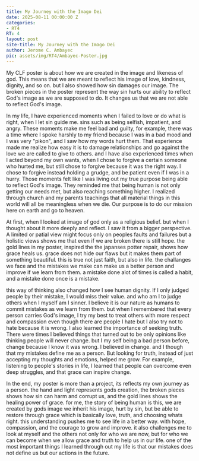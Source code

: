 ```yaml
---
title: My Journey with the Imago Dei
date: 2025-08-11 00:00:00 Z
categories:
- RT4
RT: 4
layout: post
site-title: My Journey with the Imago Dei
author: Jerome C. Ambayec
pic: assets/img/RT4/Ambayec-Poster.jpg
---
```


My CLF poster is about how we are created in the image and likeness of god. This means that we are meant to reflect his image of love, kindness, dignity, and so on. but I also showed how sin damages our image. The broken pieces in the poster represent the way sin hurts our ability to reflect God's image as we are supposed to do. It changes us that we are not able to reflect God's image.

In my life, I have experienced moments when I failed to love or do what is right, when I let sin guide me. sins such as being selfish, impatient, and angry. These moments make me feel bad and guilty, for example, there was a time where I spoke harshly to my friend because I was in a bad mood and I was very "pikon", and I saw how my words hurt them. That experience made me realize how easy it is to damage relationships and go against the love we are called to give to others. and I have also experienced times when I acted beyond my own wants, when I chose to forgive a certain someone who hurted me, but still chose to forgive because it was the right way. I chose to forgive instead holding a grudge, and be patient even if I was in a hurry. Those moments felt like I was living out my true purpose being able to reflect God's image. They reminded me that being human is not only getting our needs met, but also reaching something higher. I realized through church and my parents teachings that all material things in this world will all be meaningless when we die. Our purpose is to do our mission here on earth and go to heaven.

At first, when I looked at image of god only as a religious belief. but when I thought about it more deeply and reflect. I saw it from a bigger perspective. A limited or patial view might focus only on peoples faults and failures but a holistic views shows me that even if we are broken there is still hope. the gold lines in my poster, inspired the the japanses potter repair, shows how grace heals us. grace does not hide our flaws but it makes them part of something beautiful. this is true not just faith, but also in life. the challanges we face and the mistakes we make can make us a better person and improve if we learn from them. a mistake done alot of times is called a habit, and a mistake done once is a mistake.

this way of thinking also changed how I see human dignity. If I only judged people by their mistake, I would miss their value. and who am I to judge others when I myself am I sinner. I believe it is our nature as humans to commit mistakes as we learn from them. but when I remembered that every person carries God's image, I try my best to treat others with more respect and compassion even though there are people I hate but I also try not to hate because it is wrong. I also learned the importance of seeking truth. There were times I believed things that turned out to be only opinions like thinking people will never change. but I my self being a bad person before, change because I know it was wrong. I believed in change. and I though that my mistakes define me as a person. But looking for truth, instead of just accepting my thoughts and emotions, helped me grow. For example, listening to people's stories in life, I learned that people can overcome even deep struggles, and that grace can inspire change.

In the end, my poster is more than a project, its reflects my own journey as a person. the hand and light represents gods creation, the broken pieces shows how sin can harm and corrupt us, and the gold lines shows the healing power of grace. for me, the story of being human is this, we are created by gods image we inherit his image, hurt by sin, but be able to restore through grace which is basically love, truth, and choosing whats right. this understanding pushes me to see life in a better way. with hope, compassion, and the courage to grow and improve. it also challenges me to look at myself and the others not only for who we are now, but for who we can become when we allow grace and truth to help us in our life. one of the most important things I learned through out my life is that our mistakes does not define us but our actions in the future.

